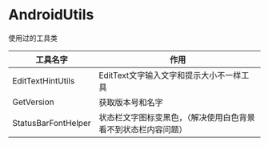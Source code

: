 # AndroidUtils
使用过的工具类


|工具名字|作用|
|---|---|
|EditTextHintUtils|EditText文字输入文字和提示大小不一样工具|
|GetVersion|获取版本号和名字|
|StatusBarFontHelper|状态栏文字图标变黑色，（解决使用白色背景看不到状态栏内容问题）|
